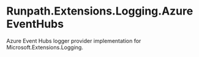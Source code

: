 # Runpath.Extensions.Logging.AzureEventHubs
Azure Event Hubs logger provider implementation for Microsoft.Extensions.Logging.

